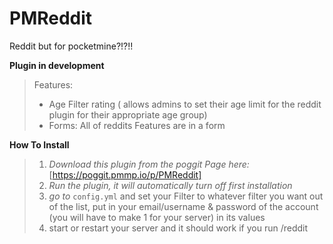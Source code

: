 # PMReddit
Reddit but for pocketmine?!?!!

**Plugin in development**

> Features:
> - Age Filter rating ( allows admins to set their age limit for the reddit plugin for their appropriate age group)
> - Forms: All of reddits Features are in a form

**How To Install**
> 1. *Download this plugin from the poggit Page here:* [https://poggit.pmmp.io/p/PMReddit]
> 2. *Run the plugin, it will automatically turn off first installation*
> 3. *go to* `config.yml` and set your Filter to whatever filter you want out of the list, put in your email/username & password of the account (you will have to make 1 for your server) in its values
> 4. start or restart your server and it should work if you run /reddit

